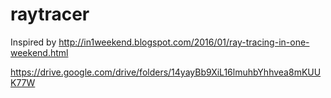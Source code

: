 # raytracer
Inspired by http://in1weekend.blogspot.com/2016/01/ray-tracing-in-one-weekend.html

https://drive.google.com/drive/folders/14yayBb9XiL16lmuhbYhhvea8mKUUK77W
